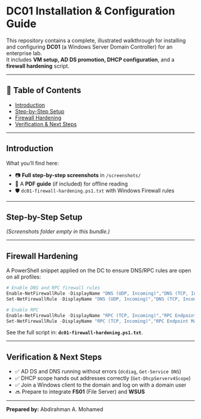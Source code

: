 # DC01 Installation & Configuration Guide

This repository contains a complete, illustrated walkthrough for installing and configuring **DC01** (a Windows Server Domain Controller) for an enterprise lab.  
It includes **VM setup, AD DS promotion, DHCP configuration**, and a **firewall hardening** script.

---

## 📑 Table of Contents
- [Introduction](#introduction)
- [Step-by-Step Setup](#step-by-step-setup)
- [Firewall Hardening](#firewall-hardening)
- [Verification & Next Steps](#verification--next-steps)

---

## Introduction
What you’ll find here:
- 📷 **Full step-by-step screenshots** in `/screenshots/`
- 📘 A **PDF guide** (if included) for offline reading
- 🛡️ `dc01-firewall-hardening.ps1.txt` with Windows Firewall rules

---

## Step-by-Step Setup
_(Screenshots folder empty in this bundle.)_ 

---

## Firewall Hardening

A PowerShell snippet applied on the DC to ensure DNS/RPC rules are open on all profiles:

```powershell
# Enable DNS and RPC firewall rules
Enable-NetFirewallRule -DisplayName "DNS (UDP, Incoming)","DNS (TCP, Incoming)"
Set-NetFirewallRule -DisplayName "DNS (UDP, Incoming)","DNS (TCP, Incoming)" -Profile Any

# Enable RPC
Enable-NetFirewallRule -DisplayName "RPC (TCP, Incoming)","RPC Endpoint Mapper (TCP, Incoming)"
Set-NetFirewallRule -DisplayName "RPC (TCP, Incoming)","RPC Endpoint Mapper (TCP, Incoming)" -Profile Any
```

See the full script in: **`dc01-firewall-hardening.ps1.txt`**.

---

## Verification & Next Steps
- ✅ AD DS and DNS running without errors (`dcdiag`, `Get-Service DNS`)
- ✅ DHCP scope hands out addresses correctly (`Get-DhcpServerv4Scope`)
- ✅ Join a Windows client to the domain and log on with a domain user
- 🔜 Prepare to integrate **FS01** (File Server) and **WSUS**

---

**Prepared by:** Abdirahman A. Mohamed
